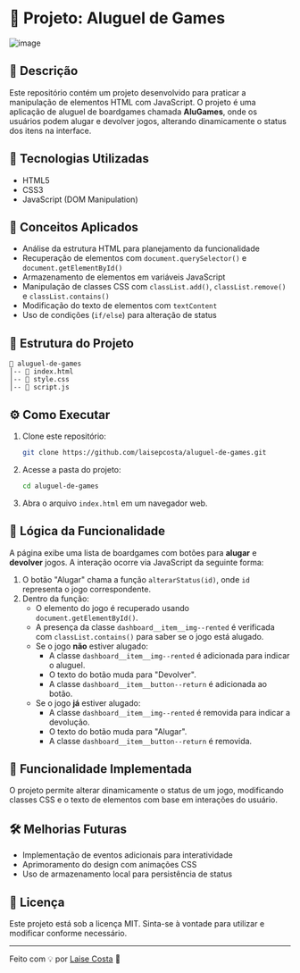 # 📌 Projeto: Aluguel de Games
![image](https://github.com/user-attachments/assets/dd60a8f5-e5e1-437f-abd7-9ed71689d88d)

## 📖 Descrição
Este repositório contém um projeto desenvolvido para praticar a manipulação de elementos HTML com JavaScript. O projeto é uma aplicação de aluguel de boardgames chamada **AluGames**, onde os usuários podem alugar e devolver jogos, alterando dinamicamente o status dos itens na interface.

## 🚀 Tecnologias Utilizadas
- HTML5
- CSS3
- JavaScript (DOM Manipulation)

## 🎯 Conceitos Aplicados
- Análise da estrutura HTML para planejamento da funcionalidade
- Recuperação de elementos com `document.querySelector()` e `document.getElementById()`
- Armazenamento de elementos em variáveis JavaScript
- Manipulação de classes CSS com `classList.add()`, `classList.remove()` e `classList.contains()`
- Modificação do texto de elementos com `textContent`
- Uso de condições (`if/else`) para alteração de status

## 📂 Estrutura do Projeto
```
📁 aluguel-de-games
│-- 📄 index.html
│-- 📄 style.css
│-- 📄 script.js
```

## ⚙️ Como Executar
1. Clone este repositório:
   ```bash
   git clone https://github.com/laisepcosta/aluguel-de-games.git
   ```
2. Acesse a pasta do projeto:
   ```bash
   cd aluguel-de-games
   ```
3. Abra o arquivo `index.html` em um navegador web.

## 🔄 Lógica da Funcionalidade
A página exibe uma lista de boardgames com botões para **alugar** e **devolver** jogos. A interação ocorre via JavaScript da seguinte forma:

1. O botão "Alugar" chama a função `alterarStatus(id)`, onde `id` representa o jogo correspondente.
2. Dentro da função:
   - O elemento do jogo é recuperado usando `document.getElementById()`.
   - A presença da classe `dashboard__item__img--rented` é verificada com `classList.contains()` para saber se o jogo está alugado.
   - Se o jogo **não** estiver alugado:
     - A classe `dashboard__item__img--rented` é adicionada para indicar o aluguel.
     - O texto do botão muda para "Devolver".
     - A classe `dashboard__item__button--return` é adicionada ao botão.
   - Se o jogo **já** estiver alugado:
     - A classe `dashboard__item__img--rented` é removida para indicar a devolução.
     - O texto do botão muda para "Alugar".
     - A classe `dashboard__item__button--return` é removida.

## 📌 Funcionalidade Implementada
O projeto permite alterar dinamicamente o status de um jogo, modificando classes CSS e o texto de elementos com base em interações do usuário.

## 🛠 Melhorias Futuras
- Implementação de eventos adicionais para interatividade
- Aprimoramento do design com animações CSS
- Uso de armazenamento local para persistência de status

## 📄 Licença
Este projeto está sob a licença MIT. Sinta-se à vontade para utilizar e modificar conforme necessário.

---

Feito com 💡 por [Laise Costa](https://github.com/laisepcosta) 🚀

